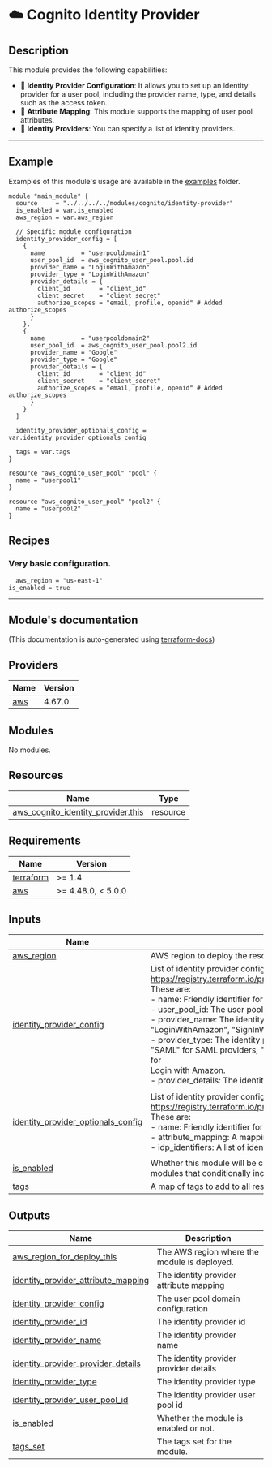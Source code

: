 <!-- BEGIN_TF_DOCS -->
# ☁️ Cognito Identity Provider
## Description

This module provides the following capabilities:
* 🚀 **Identity Provider Configuration**: It allows you to set up an identity provider for a user pool, including the provider name, type, and details such as the access token.
* 🔑 **Attribute Mapping**: This module supports the mapping of user pool attributes.
* 🎣 **Identity Providers**: You can specify a list of identity providers.

---
## Example
Examples of this module's usage are available in the [examples](./examples) folder.

```hcl
module "main_module" {
  source     = "../../../../modules/cognito/identity-provider"
  is_enabled = var.is_enabled
  aws_region = var.aws_region

  // Specific module configuration
  identity_provider_config = [
    {
      name          = "userpooldomain1"
      user_pool_id  = aws_cognito_user_pool.pool.id
      provider_name = "LoginWithAmazon"
      provider_type = "LoginWithAmazon"
      provider_details = {
        client_id        = "client_id"
        client_secret    = "client_secret"
        authorize_scopes = "email, profile, openid" # Added authorize_scopes
      }
    },
    {
      name          = "userpooldomain2"
      user_pool_id  = aws_cognito_user_pool.pool2.id
      provider_name = "Google"
      provider_type = "Google"
      provider_details = {
        client_id        = "client_id"
        client_secret    = "client_secret"
        authorize_scopes = "email, profile, openid" # Added authorize_scopes
      }
    }
  ]

  identity_provider_optionals_config = var.identity_provider_optionals_config

  tags = var.tags
}

resource "aws_cognito_user_pool" "pool" {
  name = "userpool1"
}

resource "aws_cognito_user_pool" "pool2" {
  name = "userpool2"
}
```
## Recipes
### Very basic configuration.
```hcl
  aws_region = "us-east-1"
is_enabled = true
```

---

## Module's documentation
(This documentation is auto-generated using [terraform-docs](https://terraform-docs.io))
## Providers

| Name | Version |
|------|---------|
| <a name="provider_aws"></a> [aws](#provider\_aws) | 4.67.0 |

## Modules

No modules.

## Resources

| Name | Type |
|------|------|
| [aws_cognito_identity_provider.this](https://registry.terraform.io/providers/hashicorp/aws/latest/docs/resources/cognito_identity_provider) | resource |

## Requirements

| Name | Version |
|------|---------|
| <a name="requirement_terraform"></a> [terraform](#requirement\_terraform) | >= 1.4 |
| <a name="requirement_aws"></a> [aws](#requirement\_aws) | >= 4.48.0, < 5.0.0 |

## Inputs

| Name | Description | Type | Default | Required |
|------|-------------|------|---------|:--------:|
| <a name="input_aws_region"></a> [aws\_region](#input\_aws\_region) | AWS region to deploy the resources | `string` | n/a | yes |
| <a name="input_identity_provider_config"></a> [identity\_provider\_config](#input\_identity\_provider\_config) | List of identity provider configurations to create. The required arguments are described in the<br>  https://registry.terraform.io/providers/hashicorp/aws/latest/docs/resources/cognito_user_pool_identity_provider<br>These are:<br>  - name: Friendly identifier for the terraform resource to be created.<br>  - user\_pool\_id: The user pool ID.<br>  - provider\_name: The identity provider name. It can be a string with the following values: "Facebook", "Google",<br>    "LoginWithAmazon", "SignInWithApple", "OIDC", "SAML".<br>  - provider\_type: The identity provider type. It refers to the type of third party identity provider.<br>    "SAML" for SAML providers, "Facebook" for Facebook login, "Google" for Google login, and "LoginWithAmazon" for<br>    Login with Amazon.<br>  - provider\_details: The identity provider details, such as MetadataURL and MetadataFile. | <pre>list(object({<br>    name             = string<br>    user_pool_id     = string<br>    provider_name    = string<br>    provider_type    = string<br>    provider_details = map(string)<br>  }))</pre> | n/a | yes |
| <a name="input_identity_provider_optionals_config"></a> [identity\_provider\_optionals\_config](#input\_identity\_provider\_optionals\_config) | List of identity provider configurations to create. The required arguments are described in the<br>  https://registry.terraform.io/providers/hashicorp/aws/latest/docs/resources/cognito_user_pool_identity_provider<br>These are:<br>  - name: Friendly identifier for the terraform resource to be created.<br>  - attribute\_mapping: A mapping of identity provider attributes to standard and custom user pool attributes.<br>  - idp\_identifiers: A list of identity provider identifiers. | <pre>list(object({<br>    name              = string<br>    attribute_mapping = optional(map(string), null)<br>    idp_identifiers   = optional(list(string), null)<br>  }))</pre> | `null` | no |
| <a name="input_is_enabled"></a> [is\_enabled](#input\_is\_enabled) | Whether this module will be created or not. It is useful, for stack-composite<br>modules that conditionally includes resources provided by this module.. | `bool` | n/a | yes |
| <a name="input_tags"></a> [tags](#input\_tags) | A map of tags to add to all resources. | `map(string)` | `{}` | no |

## Outputs

| Name | Description |
|------|-------------|
| <a name="output_aws_region_for_deploy_this"></a> [aws\_region\_for\_deploy\_this](#output\_aws\_region\_for\_deploy\_this) | The AWS region where the module is deployed. |
| <a name="output_identity_provider_attribute_mapping"></a> [identity\_provider\_attribute\_mapping](#output\_identity\_provider\_attribute\_mapping) | The identity provider attribute mapping |
| <a name="output_identity_provider_config"></a> [identity\_provider\_config](#output\_identity\_provider\_config) | The user pool domain configuration |
| <a name="output_identity_provider_id"></a> [identity\_provider\_id](#output\_identity\_provider\_id) | The identity provider id |
| <a name="output_identity_provider_name"></a> [identity\_provider\_name](#output\_identity\_provider\_name) | The identity provider name |
| <a name="output_identity_provider_provider_details"></a> [identity\_provider\_provider\_details](#output\_identity\_provider\_provider\_details) | The identity provider provider details |
| <a name="output_identity_provider_type"></a> [identity\_provider\_type](#output\_identity\_provider\_type) | The identity provider type |
| <a name="output_identity_provider_user_pool_id"></a> [identity\_provider\_user\_pool\_id](#output\_identity\_provider\_user\_pool\_id) | The identity provider user pool id |
| <a name="output_is_enabled"></a> [is\_enabled](#output\_is\_enabled) | Whether the module is enabled or not. |
| <a name="output_tags_set"></a> [tags\_set](#output\_tags\_set) | The tags set for the module. |
<!-- END_TF_DOCS -->
